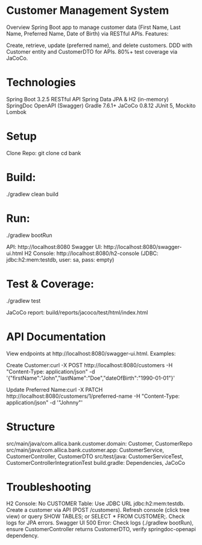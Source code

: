 # Customer Management System
Overview
Spring Boot app to manage customer data (First Name, Last Name, Preferred Name, Date of Birth) via RESTful APIs. Features:

Create, retrieve, update (preferred name), and delete customers.
DDD with Customer entity and CustomerDTO for APIs.
80%+ test coverage via JaCoCo.

# Technologies

Spring Boot 3.2.5
RESTful API
Spring Data JPA & H2 (in-memory)
SpringDoc OpenAPI (Swagger)
Gradle 7.6.1+
JaCoCo 0.8.12
JUnit 5, Mockito
Lombok

# Setup

Clone Repo:
git clone <repository-url>
cd bank


# Build:
./gradlew clean build


# Run:
./gradlew bootRun


API: http://localhost:8080
Swagger UI: http://localhost:8080/swagger-ui.html
H2 Console: http://localhost:8080/h2-console (JDBC: jdbc:h2:mem:testdb, user: sa, pass: empty)


# Test & Coverage:
./gradlew test


JaCoCo report: build/reports/jacoco/test/html/index.html



# API Documentation
View endpoints at http://localhost:8080/swagger-ui.html. Examples:

Create Customer:curl -X POST http://localhost:8080/customers -H "Content-Type: application/json" -d '{"firstName":"John","lastName":"Doe","dateOfBirth":"1990-01-01"}'


Update Preferred Name:curl -X PATCH http://localhost:8080/customers/1/preferred-name -H "Content-Type: application/json" -d '"Johnny"'



# Structure

src/main/java/com.allica.bank.customer.domain: Customer, CustomerRepo
src/main/java/com.allica.bank.customer.app: CustomerService, CustomerController, CustomerDTO
src/test/java: CustomerServiceTest, CustomerControllerIntegrationTest
build.gradle: Dependencies, JaCoCo

# Troubleshooting

H2 Console: No CUSTOMER Table: Use JDBC URL jdbc:h2:mem:testdb. Create a customer via API (POST /customers). Refresh console (click tree view) or query SHOW TABLES; or SELECT * FROM CUSTOMER;. Check logs for JPA errors.
Swagger UI 500 Error: Check logs (./gradlew bootRun), ensure CustomerController returns CustomerDTO, verify springdoc-openapi dependency.

